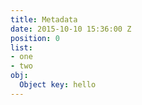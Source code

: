 ```yaml
---
title: Metadata
date: 2015-10-10 15:36:00 Z
position: 0
list:
- one
- two
obj:
  Object key: hello
---
```


